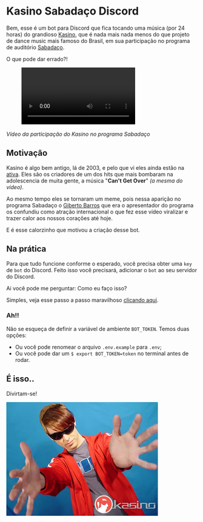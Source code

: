 # Kasino Sabadaço Discord

Bem, esse é um bot para Discord que fica tocando uma música (por 24 horas) do grandioso [Kasino](https://pt.wikipedia.org/wiki/Kasino), que é nada mais nada menos do que projeto de dance music mais famoso do Brasil, em sua participação no programa de auditório [Sabadaço](https://pt.wikipedia.org/wiki/Sabada%C3%A7o).

O que pode dar errado?!

<figure class="video_container">
  <video controls="true" allowfullscreen="true">
    <source src="https://github.com/eptaccio/kasino-sabadaco-discord/blob/master/kassino.mp4" type="video/mp4">
  </video>
</figure>

_Vídeo da participação do Kasino no programa Sabadaço_

## Motivação

Kasino é algo bem antigo, lá de 2003, e pelo que vi eles ainda estão na [ativa](https://entretenimento.uol.com.br/noticias/redacao/2020/05/27/kasino-do-hit-cant-get-over-anuncia-retorno.htm). Eles são os criadores de um dos hits que mais bombaram na adolescencia de muita gente, a música "**Can't Get Over**" _(a mesma do vídeo)_.

Ao mesmo tempo eles se tornaram um meme, pois nessa aparição no programa Sabadaço o [Giberto Barros](https://pt.wikipedia.org/wiki/Gilberto_Barros) que era o apresentador do programa os confundiu como atração internacional o que fez esse vídeo viralizar e trazer calor aos nossos corações até hoje.

E é esse calorzinho que motivou a criação desse bot.

## Na prática

Para que tudo funcione conforme o esperado, você precisa obter uma `key` de `bot` do Discord. 
Feito isso você precisará, adicionar o `bot` ao seu servidor do Discord.

Ai você pode me perguntar: Como eu faço isso?

Simples, veja esse passo a passo maravilhoso [clicando aqui](https://www.writebots.com/discord-bot-token/).

### Ah!!

Não se esqueça de definir a variável de ambiente `BOT_TOKEN`. Temos duas opções:

* Ou você pode renomear o arquivo `.env.example` para `.env`;
* Ou você pode dar um `$ export BOT_TOKEN=token` no terminal antes de rodar.

## É isso..

Divirtam-se!

![kassino](kassino.webp "Kassino apoia essa ideia!")